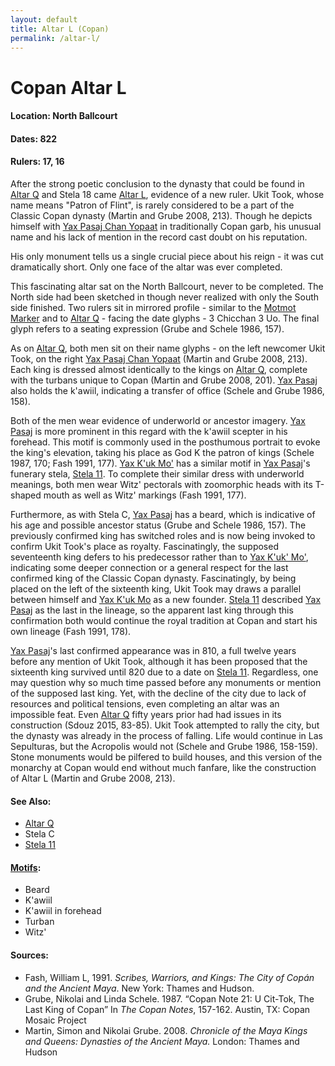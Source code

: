 ```yaml
---
layout: default
title: Altar L (Copan)
permalink: /altar-l/
---
```


# Copan Altar L

#### <strong>Location:</strong> North Ballcourt
#### <strong>Dates:</strong> 822
#### <strong>Rulers:</strong> 17, 16

After the strong poetic conclusion to the dynasty that could be found in
<a href="{{site.baseurl}}/altar-q">Altar Q</a> and Stela 18 came <a href="{{site.baseurl}}/altar-l">Altar L</a>, evidence of a new ruler. Ukit Took, whose name means "Patron of Flint", is rarely considered to be a part
of the Classic Copan dynasty (Martin and Grube 2008, 213). Though he depicts himself with <a href="{{site.baseurl}}/yax-pasaj-chan-yopaat">Yax Pasaj Chan Yopaat</a> in traditionally Copan garb, his unusual name and his lack of mention in the record cast doubt on his reputation.

His only monument tells us a single crucial piece about
his reign - it was cut dramatically short. Only one face of the altar was
ever completed.

This fascinating altar sat on the North Ballcourt, never to be completed.
The North side had been sketched in though never realized with only the
South side finished. Two rulers sit in mirrored profile - similar to the
<a href="{{site.baseurl}}/motmot-marker">Motmot Marker</a> and to <a href="{{site.baseurl}}/altar-q">Altar Q</a> - facing the date glyphs - 3 Chicchan 3 Uo. The final glyph refers to a seating expression (Grube and Schele 1986, 157).

As on <a href="{{site.baseurl}}/altar-q">Altar Q</a>, both men sit on their name glyphs - on the left newcomer Ukit Took, on the right <a href="{{site.baseurl}}/yax-pasaj-chan-yopaat">Yax Pasaj Chan Yopaat</a> (Martin and Grube 2008, 213). Each king is dressed almost identically to the kings on <a href="{{site.baseurl}}/altar-q">Altar Q</a>, complete with the turbans unique to Copan (Martin and Grube 2008, 201). <a href="{{site.baseurl}}/yax-pasaj-chan-yopaat">Yax Pasaj</a> also holds the k'awiil, indicating a transfer of office (Schele and Grube 1986, 158).

Both of the men wear evidence of underworld or ancestor imagery. <a href="{{site.baseurl}}/yax-pasaj-chan-yopaat">Yax Pasaj</a> is more prominent in this regard with the k'awiil scepter in his forehead. This motif is commonly used in the posthumous portrait to evoke the king's elevation, taking his place as God K the patron of kings (Schele 1987, 170; Fash 1991, 177). <a href="{{site.baseurl}}/yax-kuk-mo">Yax K'uk Mo'</a> has a similar motif in <a href="{{site.baseurl}}/yax-pasaj-chan-yopaat">Yax Pasaj</a>'s funerary stela, <a href="{{site.baseurl}}/stela-11">Stela 11</a>. To complete their similar dress with underworld meanings, both men wear Witz' pectorals with zoomorphic heads with its T-shaped  mouth as well as Witz' markings (Fash 1991, 177).

Furthermore, as with Stela C, <a href="{{site.baseurl}}/yax-pasaj-chan-yopaat">Yax Pasaj</a> has a beard, which is indicative of his age and possible ancestor status (Grube and Schele 1986, 157). The previously confirmed king has switched roles and is now being invoked to confirm Ukit Took's place as royalty. Fascinatingly, the supposed seventeenth king defers to his predecessor rather than to <a href="{{site.baseurl}}/yax-kuk-mo">Yax K'uk' Mo'</a>, indicating some deeper connection or a general respect for the last confirmed king of the Classic Copan dynasty. Fascinatingly, by being placed on the left of the sixteenth king, Ukit Took may draws a parallel between himself and <a href="{{site.baseurl}}/yax-kuk-mo">Yax K'uk Mo</a> as a new founder. <a href="{{site.baseurl}}/stela-11">Stela 11</a> described <a href="{{site.baseurl}}/yax-pasaj-chan-yopaat">Yax Pasaj</a> as the last in the lineage, so the apparent last king through this confirmation both would continue the royal tradition at Copan and start his own lineage (Fash 1991, 178).

<a href="{{site.baseurl}}/yax-pasaj-chan-yopaat">Yax Pasaj</a>'s last confirmed appearance was in 810, a full twelve years before any mention of Ukit Took, although it has been proposed that the sixteenth king survived until 820 due to a date on <a href="{{site.baseurl}}/stela-11">Stela 11</a>. Regardless, one may question why so much time passed before any monuments or mention of the supposed last king. Yet, with the decline of the city due to lack of resources and political tensions, even completing an altar was an impossible feat. Even <a href="{{site.baseurl}}/altar-q">Altar Q</a> fifty years prior had had issues in its construction (Sdouz 2015, 83-85). Ukit Took attempted to rally the city, but the dynasty was already in the process of falling. Life would continue in Las Sepulturas, but the Acropolis would not (Schele and Grube 1986, 158-159). Stone monuments would be pilfered to build houses, and this version of the monarchy at Copan would end without much fanfare, like the construction of Altar L (Martin and Grube 2008, 213).

#### <strong>See Also</strong>:
<ul>
<li><a href="{{site.baseurl}}/altar-q">Altar Q</a></li>
<li>Stela C</li>
<li><a href="{{site.baseurl}}/stela-11">Stela 11</a></li>
</ul>

#### <strong><a href="{{site.baseurl}}/motif-glossary">Motifs</a></strong>:
<ul>
<li>Beard</li>
<li>K'awiil</li>
<li>K'awiil in forehead</li>
<li>Turban</li>
<li>Witz'</li>
</ul>

#### <strong>Sources</strong>:
<ul>
<li>Fash, William L, 1991. <cite>Scribes, Warriors, and Kings: The City of Copán and the Ancient Maya</cite>. New York: Thames and Hudson.</li>
<li>Grube, Nikolai and Linda Schele. 1987. “Copan Note 21: U Cit-Tok, The Last King of Copan” In <cite>The Copan Notes</cite>, 157-162. Austin, TX: Copan Mosaic Project</li>
<li>Martin, Simon and Nikolai Grube. 2008. <cite>Chronicle of the Maya Kings and
    Queens: Dynasties of the Ancient Maya.</cite> London: Thames and Hudson</li>
</ul>
